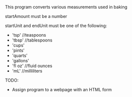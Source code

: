 This program converts various measurements used in baking

startAmount must be a number

startUnit and endUnit must be one of the following:

- 'tsp' //teaspoons 
- 'tbsp' //tablespoons 
- 'cups' 
- 'pints' 
- 'quarts' 
- 'gallons' 
- 'fl oz' //fluid ounces 
- 'mL' //milliliters

TODO:
- Assign program to a webpage with an HTML form
